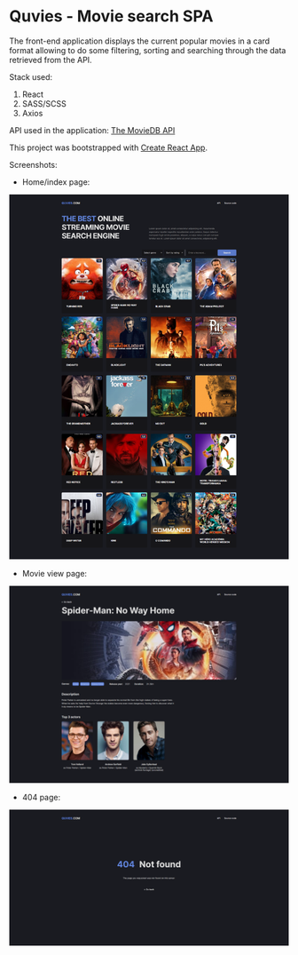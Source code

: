 # Quvies - Movie search SPA

The front-end application displays the current popular movies in a card format allowing to do some filtering, sorting and searching through the data retrieved from the API.

Stack used: 
 1. React
 2. SASS/SCSS
 3. Axios

API used in the application: [The MovieDB API](https://www.themoviedb.org/documentation/api)

This project was bootstrapped with [Create React App](https://github.com/facebook/create-react-app).

Screenshots:
- Home/index page:
<img src="https://github.com/elfromka/quvies-com/blob/master/screenshots/Home-Index.png" />

- Movie view page:
<img src="https://github.com/elfromka/quvies-com/blob/master/screenshots/View-Movie.png" />

- 404 page:
<img src="https://github.com/elfromka/quvies-com/blob/master/screenshots/404-Not-Found.png" />
